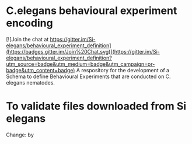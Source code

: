 # C.elegans behavioural experiment encoding 

[![Join the chat at https://gitter.im/Si-elegans/behavioural_experiment_definition](https://badges.gitter.im/Join%20Chat.svg)](https://gitter.im/Si-elegans/behavioural_experiment_definition?utm_source=badge&utm_medium=badge&utm_campaign=pr-badge&utm_content=badge)
A respository for the development of a Schema to define Behavioural Experiments that are conducted on C. elegans nematodes.

To validate files downloaded from Si elegans
==================
Change:
<root> by 
<root
    xmlns="http://www.w3schools.com"
    xmlns:xsi="http://www.w3.org/2001/XMLSchema-instance"
    xsi:schemaLocation="http://www.w3schools.com behav-exp-xsd1.0.xsd">  
 
